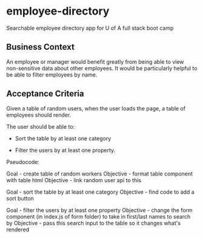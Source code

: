 # employee-directory
Searchable employee directory app for U of A full stack boot camp

## Business Context

An employee or manager would benefit greatly from being able to view non-sensitive data about other employees. It would be particularly helpful to be able to filter employees by name.

## Acceptance Criteria

Given a table of random users, when the user loads the page, a table of employees should render. 

The user should be able to:

  * Sort the table by at least one category

  * Filter the users by at least one property.

Pseudocode:

Goal - create table of random workers
    Objective - format table component with table html
    Objective - link random user api to this 

Goal - sort the table by at least one category
    Objective - find code to add a sort button

Goal - filter the users by at least one property
    Objective - change the form component (in index.js of form folder) to take in first/last names to search by
    Objective - pass this search input to the table so it changes what's rendered